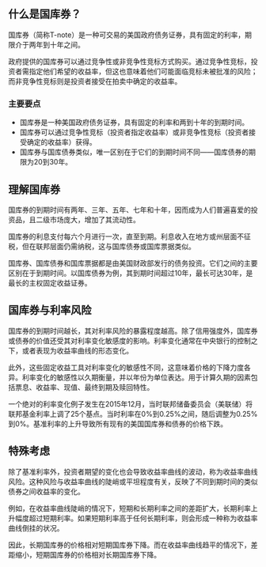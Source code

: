 ## 什么是国库券？

国库券（简称T-note）是一种可交易的美国政府债务证券，具有固定的利率，期限介于两年到十年之间。

政府提供的国库券可以通过竞争性或非竞争性竞标方式购买。通过竞争性竞标，投资者需指定他们希望的收益率，但这也意味着他们可能面临竞标未被批准的风险；而非竞争性竞标则是投资者接受在拍卖中确定的收益率。

### 主要要点

- 国库券是一种美国政府债务证券，具有固定的利率和两到十年的到期时间。
- 国库券可以通过竞争性竞标（投资者指定收益率）或非竞争性竞标（投资者接受确定的收益率）获得。
- 国库券与国库债券类似，唯一区别在于它们的到期时间不同——国库债券的期限为20到30年。

## 理解国库券

国库券的到期时间有两年、三年、五年、七年和十年，因而成为人们普遍喜爱的投资品，且二级市场庞大，增加了其流动性。

国库券的利息支付每六个月进行一次，直至到期。利息收入在地方或州层面不征税，但在联邦层面仍需纳税，这与国库债券或国库票据类似。

国库券、国库债券和国库票据都是由美国财政部发行的债务投资。它们之间的主要区别在于到期时间。以国库债券为例，其到期时间超过10年，最长可达30年，是最长的主权固定收益证券。

## 国库券与利率风险

国库券的到期时间越长，其对利率风险的暴露程度越高。除了信用强度外，国库券或债券的价值还受其对利率变化敏感度的影响。利率变化通常在中央银行的控制之下，或者表现为收益率曲线的形态变化。

此外，这些固定收益工具对利率变化的敏感性不同，这意味着价格的下降力度各异。利率变化的敏感性以久期衡量，并以年份为单位表达。用于计算久期的因素包括票息、收益率、现值、最终到期及赎回特性。

一个绝对的利率变化例子发生在2015年12月，当时联邦储备委员会（美联储）将联邦基金利率上调了25个基点。当时利率在0%到0.25%之间，随后调整为0.25%到0%。基准利率的上升导致所有现有的美国国库券和债券的价格下跌。

## 特殊考虑

除了基准利率外，投资者期望的变化也会导致收益率曲线的波动，称为收益率曲线风险。这种风险与收益率曲线的陡峭或平坦程度有关，反映了不同到期时间的类似债券之间收益率的变化。

例如，在收益率曲线陡峭的情况下，短期和长期利率之间的差距扩大，长期利率上升幅度超过短期利率。如果短期利率高于任何长期利率，则会形成一种称为收益率曲线倒挂的状况。

因此，长期国库券的价格相对短期国库券下降。而在收益率曲线趋平的情况下，差距缩小，短期国库券的价格相对长期国库券下降。